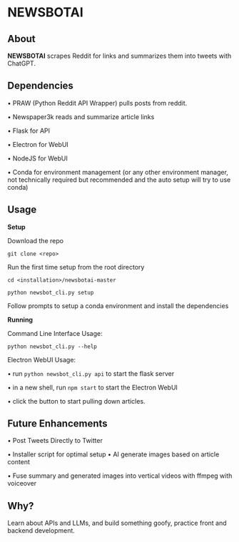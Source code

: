 # NEWSBOTAI
## About
**NEWSBOTAI** scrapes Reddit for links and summarizes them into tweets with ChatGPT. 
## Dependencies 
• PRAW (Python Reddit API Wrapper) pulls posts from reddit. 

• Newspaper3k reads and summarize article links

• Flask for API

• Electron for WebUI

• NodeJS for WebUI

• Conda for environment management (or any other environment manager, not technically required but recommended and the auto setup will try to use conda)

## Usage

**Setup**

Download the repo

`git clone <repo>`

Run the first time setup from the root directory

`cd <installation>/newsbotai-master`

`python newsbot_cli.py setup`

Follow prompts to setup a conda environment and install the dependencies

**Running**

Command Line Interface Usage:

`python newsbot_cli.py --help`

Electron WebUI Usage:

• run `python newsbot_cli.py api` to start the flask server

• in a new shell, run `npm start` to start the Electron WebUI

• click the button to start pulling down articles. 

## Future Enhancements
• Post Tweets Directly to Twitter

• Installer script for optimal setup
• AI generate images based on article content

• Fuse summary and generated images into vertical videos with ffmpeg with voiceover

## Why?
Learn about APIs and LLMs, and build something goofy, practice front and backend development.

